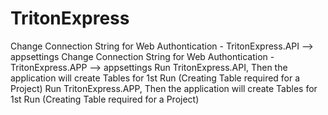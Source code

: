 # TritonExpress
Change Connection String  for Web Authontication - TritonExpress.API --> appsettings
Change Connection String  for Web Authontication - TritonExpress.APP --> appsettings
Run TritonExpress.API, Then the application will create Tables for 1st Run (Creating Table required for a Project)
Run TritonExpress.APP, Then the application will create Tables for 1st Run (Creating Table required for a Project)
